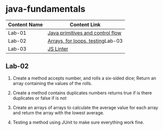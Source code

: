 # java-fundamentals

Content Name  | Content Link
--------------| -------------
Lab-01 | [Java primitives and control flow](https://github.com/MumenAlmadaineh/java-fundamentals/tree/main/basics)
Lab-02 | [Arrays, for loops, testing](https://github.com/MumenAlmadaineh/java-fundamentals/pull/2)Lab-03 | [Maps and File I/O](https://github.com/MumenAlmadaineh/java-fundamentals/pull/4)
Lab-03 | [JS Linter](https://github.com/MumenAlmadaineh/java-fundamentals/pull/5)

## Lab-02

1. Create a method accepts number, and rolls a six-sided dice; Return an array containing the values of the rolls. 

2. Create a method contains duplicates numbers returns true if is there  duplicates or false if is not

3. Create an arrays of arrays to calculate the average value for each array and return the array with the lowest average.

4. Testing a method using JUnit to make sure everything work fine.